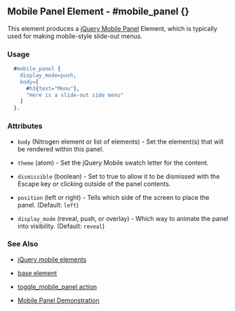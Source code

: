 <!-- dash: #mobile_panel | Element | ###:Section -->


## Mobile Panel Element - #mobile_panel {}

  This element produces a
  [jQuery Mobile Panel](http://view.jquerymobile.com/1.3.1/dist/demos/widgets/panels/)
  Element, which is typically used for making mobile-style slide-out menus.

### Usage

```erlang
  #mobile_panel { 
    display_mode=push,
    body=[
      #h3{text="Menu"},
      "Here is a slide-out side menu"
    ]
  }.

```

### Attributes
   
   * `body` (Nitrogen element or list of elements) - Set the element(s) that
    will be rendered within this panel.

   * `theme` (atom) - Set the jQuery Mobile swatch letter for the content.
   
   * `dismissible` (boolean) - Set to true to allow it to be dismissed with
    the Escape key or clicking outside of the panel contents.

   * `position` (left or right) - Tells which side of the screen to place
    the panel. (Default: `left`)

   * `display_mode` (reveal, push, or overlay) - Which way to animate the
    panel into visibility. (Default: `reveal`)

### See Also

 *  [jQuery mobile elements](./jquery_mobile.md)

 *  [base element](./element_base.md)

 *  [toggle_mobile_panel action](toggle_mobile_panel.md)

 *  [Mobile Panel Demonstration](http://nitrogenproject.com/demos/mobile_panel)

